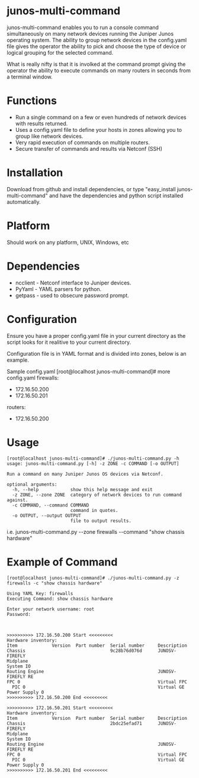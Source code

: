junos-multi-command
===================
junos-multi-command enables you to run a console command simultaneously on many network devices
running the Juniper Junos operating system. The ability to group network devices in the config.yaml file
gives the operator the ability to pick and choose the type of device or logical grouping for the 
selected command.

What is really nifty is that it is involked at the command prompt giving the operator the ability to execute
commands on many routers in seconds from a terminal window. 

Functions
=========
* Run a single command on a few or even hundreds of network devices with results returned.
* Uses a config.yaml file to define your hosts in zones allowing you to group like network devices.
* Very rapid execution of commands on multiple routers.
* Secure transfer of commands and results via Netconf (SSH)

Installation
============
Download from github and install dependencies, or type "easy_install junos-multi-command" and have
the dependencies and python script installed automatically.

Platform
========
Should work on any platform, UNIX, Windows, etc

Dependencies
============
* ncclient - Netconf interface to Juniper devices. 
* PyYaml - YAML parsers for python.
* getpass - used to obsecure password prompt.


Configuration
=============
Ensure you have a proper config.yaml file in your current directory as the script looks for it 
realitive to your current directory.

Configuration file is in YAML format and is divided into zones, below is an example.

Sample config.yaml
[root@localhost junos-multi-command]# more config.yaml 
firewalls:
 - 172.16.50.200
 - 172.16.50.201
   	
routers:
 - 172.16.50.200

Usage
=====
	[root@localhost junos-multi-command]# ./junos-multi-command.py -h
	usage: junos-multi-command.py [-h] -z ZONE -c COMMAND [-o OUTPUT]
	
	Run a command on many Juniper Junos OS devices via Netconf.
	
	optional arguments:
	  -h, --help            show this help message and exit
	  -z ZONE, --zone ZONE  category of network devices to run command against.
	  -c COMMAND, --command COMMAND
	                        command in quotes.
	  -o OUTPUT, --output OUTPUT
	                        file to output results.

i.e. junos-multi-command.py --zone firewalls --command "show chassis hardware"

Example of Command
==================
	[root@localhost junos-multi-command]# ./junos-multi-command.py -z firewalls -c "show chassis hardware"
	
	Using YAML Key: firewalls
	Executing Command: show chassis hardware
	
	Enter your network username: root
	Password: 
	
	
	
	>>>>>>>>>> 172.16.50.200 Start <<<<<<<<<
	Hardware inventory:
	Item             Version  Part number  Serial number     Description
	Chassis                                9c28b76d076d      JUNOSV-FIREFLY
	Midplane        
	System IO       
	Routing Engine                                           JUNOSV-FIREFLY RE
	FPC 0                                                    Virtual FPC
	  PIC 0                                                  Virtual GE
	Power Supply 0  
	>>>>>>>>>> 172.16.50.200 End <<<<<<<<<
	
	>>>>>>>>>> 172.16.50.201 Start <<<<<<<<<
	Hardware inventory:
	Item             Version  Part number  Serial number     Description
	Chassis                                2bdc25efad71      JUNOSV-FIREFLY
	Midplane        
	System IO       
	Routing Engine                                           JUNOSV-FIREFLY RE
	FPC 0                                                    Virtual FPC
	  PIC 0                                                  Virtual GE
	Power Supply 0  
	>>>>>>>>>> 172.16.50.201 End <<<<<<<<<

